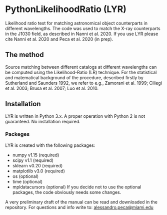# PythonLikelihoodRatio (LYR)
Likelihood ratio test for matching astronomical object counterparts in different wavelengths. The code was used to match the X-ray counterparts in the J1030 field, as described in Nanni et al. 2020.
If you use LYR please cite Nanni et al. 2020 and Peca et al. 2020 (in prep).

## The method
Source matching between different catalogs at different wavelengths can be computed using the Likelihood-Ratio (LR) technique. For the statistical and matematical background of the procedure, described firstly by Sutherland and Saunders 1992, we refer to e.g., Zamorani et al. 1999; Ciliegi et al. 2003; Brusa et al. 2007; Luo et al. 2010.

## Installation
LYR is written in Python 3.x. A proper operation with Python 2 is not guaranteed.
No installation required.
### Packeges
LYR is created with the following packages:
- numpy v1.15 (required)
- scipy v1.1 (required)
- sklearn v0.20 (required)
- matplotlib v3.0 (required)
- os (optional)
- time (optional)
- mpldatacursors (optional)
If you decide not to use the optional packages, the code obviously needs some changes.

A very preliminary draft of the manual can be read and downloaded in the repository.
For questions and info write to: alessandro.peca@miami.edu
